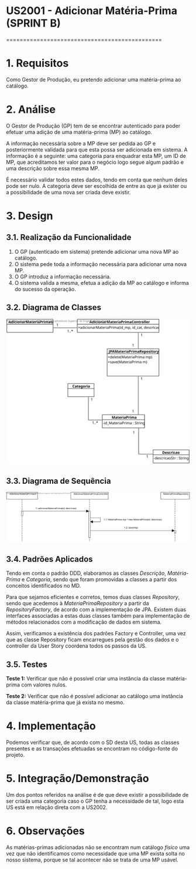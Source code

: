 # US2001 - Adicionar Matéria-Prima (SPRINT B)
==============================================

# 1. Requisitos

Como Gestor de Produção, eu pretendo adicionar uma matéria-prima ao catálogo.

# 2. Análise

O Gestor de Produção (GP) tem de se encontrar autenticado para poder efetuar uma adição de uma matéria-prima (MP) ao catálogo.

A informação necessária sobre a MP deve ser pedida ao GP e posteriormente validada para que esta possa ser adicionada em sistema. A informação é a seguinte: uma categoria para enquadrar esta MP, um ID de MP, que acreditamos ter valor para o negócio logo segue algum padrão e uma descrição sobre essa mesma MP.

É necessário validar todos estes dados, tendo em conta que nenhum deles pode ser nulo. A categoria deve ser escolhida de entre as que já exister ou a possibilidade de uma nova ser criada deve existir.

# 3. Design

## 3.1. Realização da Funcionalidade

1. O GP (autenticado em sistema) pretende adicionar uma nova MP ao catálogo.
2. O sistema pede toda a informação necessária para adicionar uma nova MP.
3. O GP introduz a informação necessária.
4. O sistema valida a mesma, efetua a adição da MP ao catálogo e informa do sucesso da operação.

## 3.2. Diagrama de Classes

![CD](CD.svg)

## 3.3. Diagrama de Sequência

![SD](SD.svg)

## 3.4. Padrões Aplicados

Tendo em conta o padrão DDD, elaboramos as classes *Descrição*, *Matéria-Prima* e *Categoria*, sendo que foram promovidas a classes a partir dos conceitos identificados no MD.

Para que sejamos eficientes e corretos, temos duas classes *Repository*, sendo que acedemos à *MateriaPrimaRepository* a partir da *RepositoryFactory*, de acordo com a implementação de JPA. Existem duas interfaces associadas a estas duas classes também para implementação de métodos relacionados com a modificação de dados em sistema.

Assim, verificamos a existência dos padrões Factory e Controller, uma vez que as classe Repository ficam encarregues pela gestão dos dados e o controller da User Story coordena todos os passos da US.

## 3.5. Testes

**Teste 1:** Verificar que não é possível criar uma instância da classe matéria-prima com valores nulos.

**Teste 2:** Verificar que não é possível adicionar ao catálogo uma instância da classe matéria-prima que já exista no mesmo.

# 4. Implementação

Podemos verificar que, de acordo com o SD desta US, todas as classes presentes e as transações efetuadas se encontram no código-fonte do projeto.

# 5. Integração/Demonstração

Um dos pontos referidos na análise é de que deve existir a possibilidade de ser criada uma categoria caso o GP tenha a necessidade de tal, logo esta US está em relação direta com a US2002.

# 6. Observações

As matérias-primas adicionadas não se encontram num catálogo *físico* uma vez que não identificamos como necessidade que uma MP exista solta no nosso sistema, porque se tal acontecer não se trata de uma MP usável.